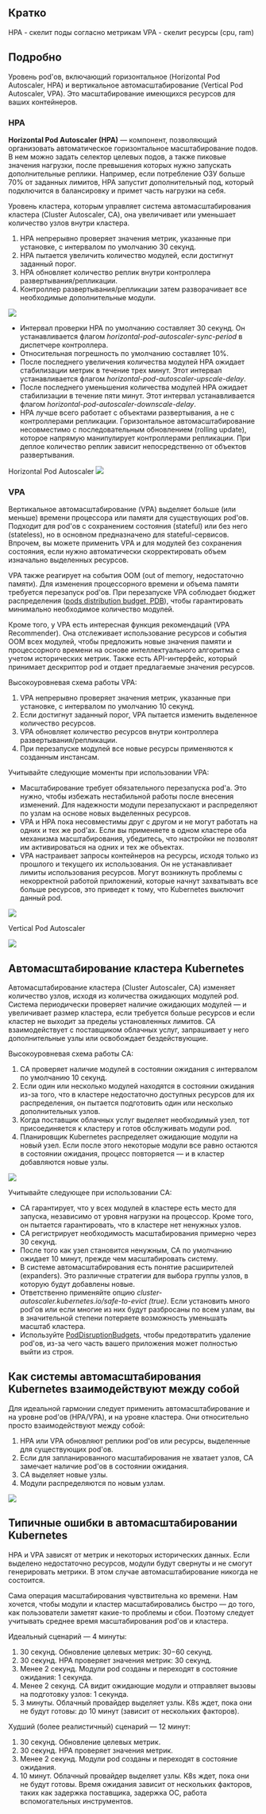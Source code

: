 ## Кратко

HPA - скелит поды согласно метрикам
VPA - скелит ресурсы (cpu, ram)

## Подробно

Уровень pod'ов, включающий горизонтальное (Horizontal Pod Autoscaler, HPA) и вертикальное автомасштабирование (Vertical Pod Autoscaler, VPA). Это масштабирование имеющихся ресурсов для ваших контейнеров.

### HPA

**Horizontal Pod Autoscaler (HPA)** — компонент, позволяющий организовать автоматическое горизонтальное масштабирование подов. В нем можно задать селектор целевых подов, а также пиковые значения нагрузки, после превышения которых нужно запускать дополнительные реплики. Например, если потребление ОЗУ больше 70% от заданных лимитов, HPA запустит дополнительный под, который подключится в балансировку и примет часть нагрузки на себя.

Уровень кластера, которым управляет система автомасштабирования кластера (Cluster Autoscaler, CA), она увеличивает или уменьшает количество узлов внутри кластера.

1. HPA непрерывно проверяет значения метрик, указанные при установке, с интервалом по умолчанию 30 секунд.  
2. HPA пытается увеличить количество модулей, если достигнут заданный порог.  
3. HPA обновляет количество реплик внутри контроллера развертывания/репликации.  
4. Контроллер развертывания/репликации затем разворачивает все необходимые дополнительные модули.

![](../../../_res/Pasted%20image%2020250219141416.jpg)

- Интервал проверки HPA по умолчанию составляет 30 секунд. Он устанавливается флагом _horizontal-pod-autoscaler-sync-period_ в диспетчере контроллера.  
- Относительная погрешность по умолчанию составляет 10%.  
- После последнего увеличения количества модулей HPA ожидает стабилизации метрик в течение трех минут. Этот интервал устанавливается флагом _horizontal-pod-autoscaler-upscale-delay_.  
- После последнего уменьшения количества модулей HPA ожидает стабилизации в течение пяти минут. Этот интервал устанавливается флагом _horizontal-pod-autoscaler-downscale-delay_.  
- HPA лучше всего работает с объектами развертывания, а не с контроллерами репликации. Горизонтальное автомасштабирование несовместимо с последовательным обновлением (rolling update), которое напрямую манипулирует контроллерами репликации. При деплое количество реплик зависит непосредственно от объектов развертывания.

Horizontal Pod Autoscaler
![](../../../_res/Pasted%20image%2020250219140933.png)

### VPA

Вертикальное автомасштабирование (VPA) выделяет больше (или меньше) времени процессора или памяти для существующих pod'ов. Подходит для pod'ов с сохранением состояния (stateful) или без него (stateless), но в основном предназначено для stateful-сервисов. Впрочем, вы можете применить VPA и для модулей без сохранения состояния, 
если нужно автоматически скорректировать объем изначально выделенных ресурсов.

VPA также реагирует на события OOM (out of memory, недостаточно памяти). Для изменения процессорного времени и объема памяти требуется перезапуск pod'ов. При перезапуске VPA соблюдает бюджет распределения ([pods distribution budget, PDB](https://kubernetes.io/docs/concepts/workloads/pods/disruptions/)), чтобы гарантировать минимально необходимое количество модулей.

Кроме того, у VPA есть интересная функция рекомендаций (VPA Recommender). Она отслеживает использование ресурсов и события OOM всех модулей, чтобы предложить новые значения памяти и процессорного времени на основе интеллектуального алгоритма с учетом исторических метрик. Также есть API-интерфейс, который принимает дескриптор pod и отдает предлагаемые значения ресурсов.

Высокоуровневая схема работы VPA:

1. VPA непрерывно проверяет значения метрик, указанные при установке, с интервалом по умолчанию 10 секунд.  
2. Если достигнут заданный порог, VPA пытается изменить выделенное количество ресурсов.  
3. VPA обновляет количество ресурсов внутри контроллера развертывания/репликации.  
4. При перезапуске модулей все новые ресурсы применяются к созданным инстансам.

Учитывайте следующие моменты при использовании VPA:

- Масштабирование требует обязательного перезапуска pod'а. Это нужно, чтобы избежать нестабильной работы после внесения изменений. Для надежности модули перезапускают и распределяют по узлам на основе новых выделенных ресурсов.  
- VPA и HPA пока несовместимы друг с другом и не могут работать на одних и тех же pod'ах. Если вы применяете в одном кластере оба механизма масштабирования, убедитесь, что настройки не позволят им активироваться на одних и тех же объектах.  
- VPA настраивает запросы контейнеров на ресурсы, исходя только из прошлого и текущего их использования. Он не устанавливает лимиты использования ресурсов. Могут возникнуть проблемы с некорректной работой приложений, которые начнут захватывать все больше ресурсов, это приведет к тому, что Kubernetes выключит данный pod.

![](../../../_res/Pasted%20image%2020250219144023.jpg)

Vertical Pod Autoscaler

![](../../../_res/Pasted%20image%2020250219140911.png)

## Автомасштабирование кластера Kubernetes

Автомасштабирование кластера (Cluster Autoscaler, CA) изменяет количество узлов, исходя из количества ожидающих модулей pod. Система периодически проверяет наличие ожидающих модулей — и увеличивает размер кластера, если требуется больше ресурсов и если кластер не выходит за пределы установленных лимитов. CA взаимодействует с поставщиком облачных услуг, запрашивает у него дополнительные узлы или освобождает бездействующие.

Высокоуровневая схема работы СA:  

1. CA проверяет наличие модулей в состоянии ожидания с интервалом по умолчанию 10 секунд.  
2. Если один или несколько модулей находятся в состоянии ожидания из-за того, что в кластере недостаточно доступных ресурсов для их распределения, он пытается подготовить один или несколько дополнительных узлов.  
3. Когда поставщик облачных услуг выделяет необходимый узел, тот присоединяется к кластеру и готов обслуживать модули pod.  
4. Планировщик Kubernetes распределяет ожидающие модули на новый узел. Если после этого некоторые модули все равно остаются в состоянии ожидания, процесс повторяется — и в кластер добавляются новые узлы.

![](../../../_res/Pasted%20image%2020250219144325.jpg)

Учитывайте следующее при использовании СA:  

- CA гарантирует, что у всех модулей в кластере есть место для запуска, независимо от уровня нагрузки на процессор. Кроме того, он пытается гарантировать, что в кластере нет ненужных узлов.  
- CA регистрирует необходимость масштабирования примерно через 30 секунд.  
- После того как узел становится ненужным, CA по умолчанию ожидает 10 минут, прежде чем масштабировать систему.  
- В системе автомасштабирования есть понятие расширителей (expanders). Это различные стратегии для выбора группы узлов, в которую будут добавлены новые.  
- Ответственно применяйте опцию _cluster-autoscaler.kubernetes.io/safe-to-evict (true)_. Если установить много pod'ов или если многие из них будут разбросаны по всем узлам, вы в значительной степени потеряете возможность уменьшать масштаб кластера.  
- Используйте [PodDisruptionBudgets](https://kubernetes.io/docs/concepts/workloads/pods/disruptions/), чтобы предотвратить удаление pod'ов, из-за чего часть вашего приложения может полностью выйти из строя.

## Как системы автомасштабирования Kubernetes взаимодействуют между собой

Для идеальной гармонии следует применить автомасштабирование и на уровне pod'ов (HPA/VPA), и на уровне кластера. Они относительно просто взаимодействуют между собой:  

1. HPA или VPA обновляют реплики pod'ов или ресурсы, выделенные для существующих pod'ов.  
2. Если для запланированного масштабирования не хватает узлов, CA замечает наличие pod'ов в состоянии ожидания.  
3. CA выделяет новые узлы.  
4. Модули распределяются по новым узлам.

![](../../../_res/Pasted%20image%2020250219144442.jpg)


## Типичные ошибки в автомасштабировании Kubernetes

HPA и VPA зависят от метрик и некоторых исторических данных. Если выделено недостаточно ресурсов, модули будут свернуты и не смогут генерировать метрики. В этом случае автомасштабирование никогда не состоится.  
  
Сама операция масштабирования чувствительна ко времени. Нам хочется, чтобы модули и кластер масштабировались быстро — до того, как пользователи заметят какие-то проблемы и сбои. Поэтому следует учитывать среднее время масштабирования pod'ов и кластера.  
  
Идеальный сценарий — 4 минуты:  
  

1. 30 секунд. Обновление целевых метрик: 30−60 секунд.  
2. 30 секунд. HPA проверяет значения метрик: 30 секунд.  
3. Менее 2 секунд. Модули pod созданы и переходят в состояние ожидания: 1 секунда.  
4. Менее 2 секунд. CA видит ожидающие модули и отправляет вызовы на подготовку узлов: 1 секунда.  
5. 3 минуты. Облачный провайдер выделяет узлы. K8s ждет, пока они не будут готовы: до 10 минут (зависит от нескольких факторов).  
    
Худший (более реалистичный) сценарий — 12 минут:  
  
1. 30 секунд. Обновление целевых метрик.  
2. 30 секунд. HPA проверяет значения метрик.  
3. Менее 2 секунд. Модули pod созданы и переходят в состояние ожидания.  
4. 10 минут. Облачный провайдер выделяет узлы. K8s ждет, пока они не будут готовы. Время ожидания зависит от нескольких факторов, таких как задержка поставщика, задержка ОС, работа вспомогательных инструментов.

